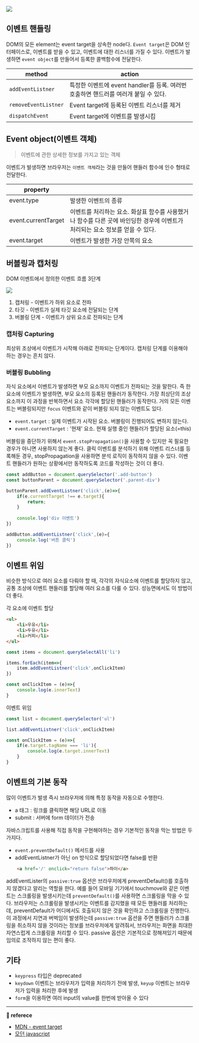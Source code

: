 ![](https://images.velog.io/images/ouo_yoonk/post/913e9125-f306-4553-8e67-b176b6116513/Event2.png)

## 이벤트 핸들링
DOM의 모든 element는 event target을 상속한 node다. `Event target`은 DOM 인터페이스로, 이벤트를 받을 수 있고, 이벤트에 대한 리스너를 가질 수 있다. 이벤트가 발생하면 `event object`를 만들어서 등록한 콜백함수에 전달한다.

|method|action|
|--|--|
|`addEventListner`|특정한 이벤트에 event handler를 등록. 여러번 호출하면 핸드러를 여러개 붙일 수 있다.|
|`removeEventListner`|Event target에 등록된 이벤트 리스너를 제거|
|`dispatchEvent`|Event target에 이벤트를 발생시킴|

## Event object(이벤트 객체)
> 이벤트에 관한 상세한 정보를 가지고 있는 객체

이벤트가 발생하면 브라우저는 `이벤트 객체`라는 것을 만들어 핸들러 함수에 인수 형태로 전달한다.

|property||
|--|--|
|event.type|발생한 이벤트의 종류|
|event.currentTarget|이벤트를 처리하는 요소. 화살표 함수를 사용했거나 함수를 다른 곳에 바인딩한 경우에 이벤트가 처리되는 요소 정보를 얻을 수 있다.|
|event.target|이벤트가 발생한 가장 안쪽의 요소|



## 버블링과 캡처링
DOM 이벤트에서 정의한 이벤트 흐름 3단계

![](https://images.velog.io/images/ouo_yoonk/post/eaf42b84-71a0-4d93-98e9-0df49f633647/image.png)

1. 캡처링 - 이벤트가 하위 요소로 전파
2. 타깃 - 이벤트가 실제 타깃 요소에 전달되는 단계
3. 버블링 단계 - 이벤트가 상위 요소로 전파되는 단계

### 캡처링 Capturing
최상위 조상에서 이벤트가 시작해 아래로 전파되는 단계이다. 캡처링 단계를 이용해야 하는 경우는 흔치 않다.

### 버블링 Bubbling
자식 요소에서 이벤트가 발생하면 부모 요소까지 이벤트가 전파되는 것을 말한다. 즉 한 요소에 이벤트가 발생하면, 부모 요소의 등록된 핸들러가 동작한다. 가장 최상단의 조상 요소까지 이 과정을 반복하면서 요소 각각에 할당된 핸들러가 동작한다. 거의 모든 이벤트는 버블링되지만 `focus` 이벤트와 같이 버블링 되지 않는 이벤트도 있다.

- `event.target` : 실제 이벤트가 시작된 요소. 버블링이 진행되어도 변하지 않는다.
- `event.currentTarget` : '현재' 요소. 현재 실행 중인 핸들러가 할당된 요소(=this)

버블링을 중단하기 위해서 `event.stopPropagation()`을 사용할 수 있지만 꼭 필요한 경우가 아니면 사용하지 않는게 좋다. 클릭 이벤트를 분석하기 위해 이벤트 리스너를 등록해둔 경우, stopPropagation을 사용하면 분석 로직이 동작하지 않을 수 있다.
이벤트 핸들러가 원하는 상황에서만 동작하도록 코드를 작성하는 것이 더 좋다.

``` javascript
const addButton = document.querySelector('.add-button')
const buttonParent = document.querySelector('.parent-div')

buttonParent.addEventListner('click',(e)=>{
	if(e.currentTarget !== e.target){
    	return;
    }
  
  	console.log('div 이벤트')
})

addButton.addEventListner('click',(e)={
	console.log('버튼 클릭')
})
```


## 이벤트 위임
비슷한 방식으로 여러 요소를 다뤄야 할 때, 각각의 자식요소에 이벤트를 할당하지 않고, 공통 조상에 이벤트 핸들러를 할당해 여러 요소를 다룰 수 있다. 성능면에서도 이 방법이 더 좋다. 

각 요소에 이벤트 할당
``` html
<ul>
	<li>우유</li>
  	<li>두유</li>
  	<li>커피</li>
</ul>
```
``` javascript
const items = document.querySelectAll('li')

items.forEach(item=>{
	item.addEventListner('click',onClickItem)
})

const onClickItem = (e)=>{
	console.log(e.innerText)
}
```

이벤트 위임
``` javascript
const list = document.querySelector('ul')

list.addEventListner('click',onClickItem)

const onClickItem = (e)=>{
	if(e.target.tagName === 'li'){
    	console.log(e.target.innerText)
    }
}
```

## 이벤트의 기본 동작
많이 이벤트가 발생 즉시 브라우저에 의해 특정 동작을 자동으로 수행한다.

- a 태그 : 링크를 클릭하면 해당 URL로 이동
- submit : 서버에 form 데이터가 전송

자바스크립트를 사용해 직접 동작을 구현해야하는 경우 기본적인 동작을 막는 방법은 두 가지다.
- `event.preventDefault()` 메서드를 사용
- addEventListner가 아닌 on<event> 방식으로 할당되었다면 false를 반환
``` html
 	<a href='/' onclick="return false">하이</a>	
```

addEventLister의 `passive:true` 옵션은 브라우저에게 preventDefault()를 호출하지 않겠다고 알리는 역할을 한다. 예를 들어 모바일 기기에서 touchmove와 같은 이벤트는 스크롤링을 발생시키는데 `preventDefault()`를 사용하면 스크롤링을 막을 수 있다. 브라우저는 스크롤링을 발생시키는 이벤트를 감지했을 때 모든 핸들러를 처리하는데, preventDefault가 어디에서도 호출되지 않은 것을 확인하고 스크롤링을 진행한다. 이 과정에서 지연과 버벅임이 발생하는데 `passive:true` 옵션을 주면 핸들러가 스크롤링을 취소하지 않을 것이라는 정보를 브라우저에게 알려줘서, 브라우저는 화면을 최대한 자연스럽게 스크롤링을 처리할 수 있다. passive 옵션은 기본적으로 정해져있기 때문에 임의로 조작하지 않는 편이 좋다.
  

## 기타 
- `keypress` 타입은 deprecated
- `keydown` 이벤트는 브라우저가 입력을 처리하기 전에 발생, `keyup` 이벤트는 브라우저가 입력을 처리한 후에 발생
- `form`을 이용하면 여러 input의 value를 한번에 받아올 수 있다

---
__📑 referece__
- [MDN - event target](https://developer.mozilla.org/en-US/docs/Web/API/EventTarget)
- [모던 javascript](https://ko.javascript.info/introduction-browser-events#ref-121)

